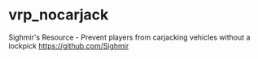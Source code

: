# vrp_nocarjack
Sighmir's Resource - Prevent players from carjacking vehicles without a lockpick
https://github.com/Sighmir
